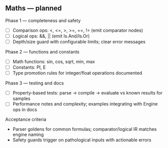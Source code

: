 ## Maths — planned

Phase 1 — completeness and safety

- [ ] Comparison ops: <, <=, >, >=, ==, != (emit comparator nodes)
- [ ] Logical ops: &&, || (emit Is.And/Is.Or)
- [ ] Depth/size guard with configurable limits; clear error messages

Phase 2 — functions and constants

- [ ] Math functions: sin, cos, sqrt, min, max
- [ ] Constants: PI, E
- [ ] Type promotion rules for integer/float operations documented

Phase 3 — testing and docs

- [ ] Property-based tests: parse → compile → evaluate vs known results for samples
- [ ] Performance notes and complexity; examples integrating with Engine ops in docs

Acceptance criteria

- Parser goldens for common formulas; comparator/logical IR matches engine naming
- Safety guards trigger on pathological inputs with actionable errors
